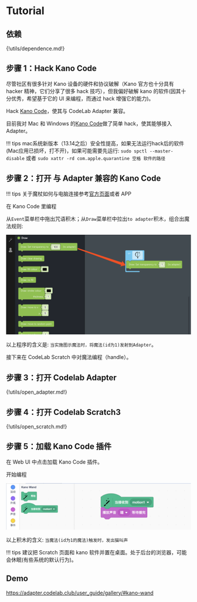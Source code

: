 # Tutorial

## 依赖

{!utils/dependence.md!}

## 步骤 1：Hack Kano Code

尽管社区有很多针对 Kano 设备的硬件和协议破解（Kano 官方也十分具有 hacker 精神，它们分享了很多 hack 技巧），但我偏好破解 kano 的软件(因其十分优秀，希望基于它的 UI 来编程，而通过 hack 增强它的能力)。

Hack [Kano Code](https://kano.me/us/landing/app)，使其与 CodeLab Adapter 兼容。

目前我对 Mac 和 Windows 的[Kano Code](https://kano.me/us/landing/app)做了简单 hack，使其能够接入 Adapter。

!!! tips
    mac系统新版本（13.14之后）安全性提高，如果无法运行hack后的软件(Mac应用已损坏，打不开)，如果可能需要先运行: `sudo spctl --master-disable` 或者  `sudo xattr -rd com.apple.quarantine 空格 软件的路径`
    
## 步骤 2：打开 与 Adapter 兼容的 Kano Code
!!! tips
    关于魔杖如何与电脑连接参考[官方页面](https://kano.me/row/store/products/coding-wand)或者 APP

在 Kano Code 里编程

从`Event`菜单栏中拖出咒语积木；从`Draw`菜单栏中拉出`to adapter`积木，组合出魔法规则:

![](/img/19d2272252efe03397fab32c58032ac0.png)

以上程序的含义是: `当实施图示魔法时，将魔法(id为1)发射到Adapter`。

接下来在 CodeLab Scratch 中对魔法编程（handle）。

## 步骤 3：打开 Codelab Adapter

{!utils/open_adapter.md!}

## 步骤 4：打开 Codelab Scratch3

{!utils/open_scratch.md!}

## 步骤 5：加载 Kano Code 插件

在 Web UI 中点击加载 Kano Code 插件。

开始编程

![](/img/ac8dd3f9aed953ff0926e6b59987b947.png)

以上积木的含义: `当魔法(id为1的魔法)触发时，发出猫叫声`

!!! tips
    建议把 Scratch 页面和 kano 软件并置在桌面。处于后台的浏览器，可能会休眠(有些系统的默认行为)。

## Demo

https://adapter.codelab.club/user_guide/gallery/#kano-wand
